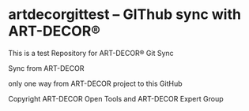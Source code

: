 # artdecorgittest – GIThub sync with ART-DECOR®

This is a test Repository for ART-DECOR® Git Sync

Sync from ART-DECOR

only one way from ART-DECOR project to this GitHub


Copyright ART-DECOR Open Tools and ART-DECOR Expert Group 